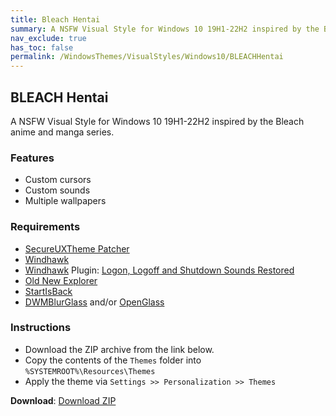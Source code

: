 ```yaml
---
title: Bleach Hentai
summary: A NSFW Visual Style for Windows 10 19H1-22H2 inspired by the Bleach anime and manga series
nav_exclude: true
has_toc: false
permalink: /WindowsThemes/VisualStyles/Windows10/BLEACHHentai
---
```


## BLEACH Hentai
A NSFW Visual Style for Windows 10 19H1-22H2 inspired by the Bleach anime and manga series.

<div align="center">
<!-- <img src="https://gitlab.com/the-back-room/visual-styles/windows-10/nsfw/bleach-hentai/-/raw/main/Extras/Preview.bmp" alt="Preview" width="80%" /> -->
</div>

### Features

- Custom cursors
- Custom sounds
- Multiple wallpapers

### Requirements
- [SecureUXTheme Patcher](https://github.com/namazso/SecureUxTheme/)
- [Windhawk](https://windhawk.net/)
- [Windhawk](https://windhawk.net/) Plugin: [Logon, Logoff and Shutdown Sounds Restored](https://windhawk.net/mods/logon-logoff-shutdown-sounds/)
- [Old New Explorer](https://msfn.org/board/topic/170375-oldnewexplorer-119/)
- [StartIsBack](https://www.startisback.com/)
- [DWMBlurGlass](https://github.com/Maplespe/DWMBlurGlass) and/or [OpenGlass](https://virtualcustoms.net/showthread.php/88998-OpenGlass-Installer-for-Windows-11-22H2)

### Instructions
- Download the ZIP archive from the link below.
- Copy the contents of the `Themes` folder into `%SYSTEMROOT%\Resources\Themes`
- Apply the theme via `Settings >> Personalization >> Themes`

**Download**: [Download ZIP](https://gitlab.com/the-back-room/visual-styles/windows-10/nsfw/bleach-hentai/-/archive/main/bleach-hentai-main.zip)
